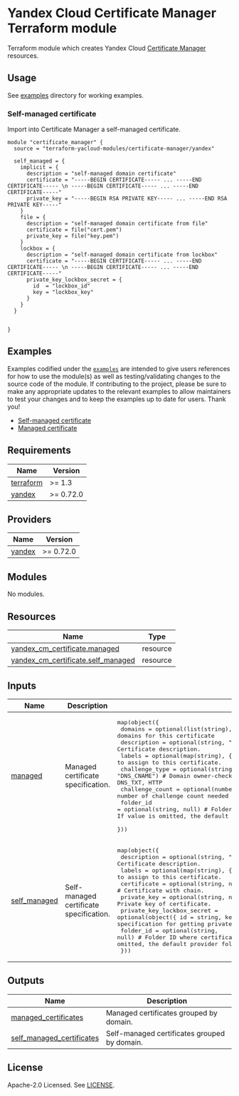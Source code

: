 # Yandex Cloud Certificate Manager Terraform module

Terraform module which creates Yandex Cloud [Certificate Manager](https://yandex.cloud/en/docs/certificate-manager/) resources.

## Usage

See [examples](https://github.com/terraform-yacloud-modules/terraform-yandex-certificate-manager/tree/main/examples) directory for working examples.

### Self-managed certificate

Import into Certificate Manager a self-managed certificate.

```hcl
module "certificate_manager" {
  source = "terraform-yacloud-modules/certificate-manager/yandex"

  self_managed = {
    implicit = {
      description = "self-managed domain certificate"
      certificate = "-----BEGIN CERTIFICATE----- ... -----END CERTIFICATE----- \n -----BEGIN CERTIFICATE----- ... -----END CERTIFICATE-----"
      private_key = "-----BEGIN RSA PRIVATE KEY----- ... -----END RSA PRIVATE KEY-----"
    }
    file = {
      description = "self-managed domain certificate from file"
      certificate = file("cert.pem")
      private_key = file("key.pem")
    }
    lockbox = {
      description = "self-managed domain certificate from lockbox"
      certificate = "-----BEGIN CERTIFICATE----- ... -----END CERTIFICATE----- \n -----BEGIN CERTIFICATE----- ... -----END CERTIFICATE-----"
      private_key_lockbox_secret = {
        id  = "lockbox_id"
        key = "lockbox_key"
      }
    }
  }
  
  
}
```

## Examples

Examples codified under
the [`examples`](https://github.com/terraform-yacloud-modules/terraform-yandex-module-template/tree/main/examples) are intended
to give users references for how to use the module(s) as well as testing/validating changes to the source code of the
module. If contributing to the project, please be sure to make any appropriate updates to the relevant examples to allow
maintainers to test your changes and to keep the examples up to date for users. Thank you!

- [Self-managed certificate](https://github.com/terraform-yacloud-modules/terraform-yandex-certificate-manager/tree/main/examples/self-managed)
- [Managed certificate](https://github.com/terraform-yacloud-modules/terraform-yandex-certificate-manager/tree/main/examples/managed)

<!-- BEGINNING OF PRE-COMMIT-TERRAFORM DOCS HOOK -->
## Requirements

| Name | Version |
|------|---------|
| <a name="requirement_terraform"></a> [terraform](#requirement\_terraform) | >= 1.3 |
| <a name="requirement_yandex"></a> [yandex](#requirement\_yandex) | >= 0.72.0 |

## Providers

| Name | Version |
|------|---------|
| <a name="provider_yandex"></a> [yandex](#provider\_yandex) | >= 0.72.0 |

## Modules

No modules.

## Resources

| Name | Type |
|------|------|
| [yandex_cm_certificate.managed](https://registry.terraform.io/providers/yandex-cloud/yandex/latest/docs/resources/cm_certificate) | resource |
| [yandex_cm_certificate.self_managed](https://registry.terraform.io/providers/yandex-cloud/yandex/latest/docs/resources/cm_certificate) | resource |

## Inputs

| Name | Description | Type | Default | Required |
|------|-------------|------|---------|:--------:|
| <a name="input_managed"></a> [managed](#input\_managed) | Managed certificate specification. | <pre>map(object({<br>    domains         = optional(list(string), [])    # List of domains for this certificate<br>    description     = optional(string, "")          # Certificate description.<br>    labels          = optional(map(string), {})     # Labels to assign to this certificate.<br>    challenge_type  = optional(string, "DNS_CNAME") # Domain owner-check method. Possible values: DNS_CNAME, DNS_TXT, HTTP<br>    challenge_count = optional(number, 1)           # Expected number of challenge count needed to validate certificate.<br>    folder_id       = optional(string, null)        # Folder ID where certificate will be created. If value is omitted, the default provider folder is used.<br>  }))</pre> | `{}` | no |
| <a name="input_self_managed"></a> [self\_managed](#input\_self\_managed) | Self-managed certificate specification. | <pre>map(object({<br>    description                = optional(string, "")                                  # Certificate description.<br>    labels                     = optional(map(string), {})                             # Labels to assign to this certificate.<br>    certificate                = optional(string, null)                                # Certificate with chain.<br>    private_key                = optional(string, null)                                # Private key of certificate.<br>    private_key_lockbox_secret = optional(object({ id = string, key = string }), null) # Lockbox secret specification for getting private key.<br>    folder_id                  = optional(string, null)                                # Folder ID where certificate will be created. If value is omitted, the default provider folder is used.<br>  }))</pre> | `{}` | no |

## Outputs

| Name | Description |
|------|-------------|
| <a name="output_managed_certificates"></a> [managed\_certificates](#output\_managed\_certificates) | Managed certificates grouped by domain. |
| <a name="output_self_managed_certificates"></a> [self\_managed\_certificates](#output\_self\_managed\_certificates) | Self-managed certificates grouped by domain. |
<!-- END OF PRE-COMMIT-TERRAFORM DOCS HOOK -->

## License

Apache-2.0 Licensed.
See [LICENSE](https://github.com/terraform-yacloud-modules/terraform-yandex-module-template/blob/main/LICENSE).
